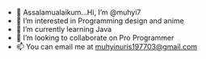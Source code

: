 - 👋 Assalamualaikum...Hi, I’m @muhyi7
- 👀 I’m interested in Programming design and anime
- 🌱 I’m currently learning Java
- 💞️ I’m looking to collaborate on Pro Programmer
- 📫 You can email me at muhyinuris197703@gmail.com

<!---
muhyi7/muhyi7 is a ✨ special ✨ repository because its `README.md` (this file) appears on your GitHub profile.
You can click the Preview link to take a look at your changes.
--->
